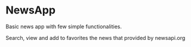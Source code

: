 # NewsApp

Basic news app with few simple functionalities.

Search, view and add to favorites the news that provided by newsapi.org
